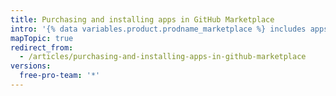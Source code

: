 ```yaml
---
title: Purchasing and installing apps in GitHub Marketplace
intro: '{% data variables.product.prodname_marketplace %} includes apps with free and paid pricing plans. When you find a paid app you\'d like to use for your personal account or organization, you can purchase and install the app using your existing billing information.'
mapTopic: true
redirect_from:
  - /articles/purchasing-and-installing-apps-in-github-marketplace
versions:
  free-pro-team: '*'
---
```


